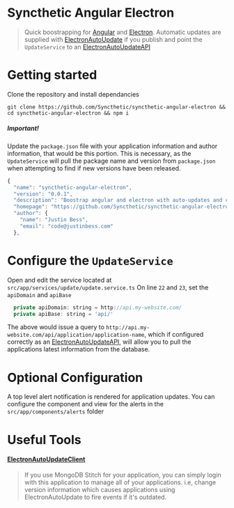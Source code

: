 # Syncthetic Angular Electron
> Quick boostrapping for [Angular](https://github.com/angular/angular) and [Electron](https://github.com/electron/electron). Automatic updates are supplied with [ElectronAutoUpdate](https://github.com/Syncthetic/ElectronAutoUpdate) if you publish and point the `UpdateService` to an [ElectronAutoUpdateAPI](https://github.com/Syncthetic/ElectronAutoUpdateAPI)

# Getting started
Clone the repository and install dependancies

`git clone https://github.com/Syncthetic/syncthetic-angular-electron && cd syncthetic-angular-electron && npm i`

##### Important!
Update the `package.json` file with your application information and author information, that would be this portion. This is necessary, as the `UpdateService` will pull the package name and version from `package.json` when attempting to find if new versions have been released.

```javascript
{
  "name": "syncthetic-angular-electron",
  "version": "0.0.1",
  "description": "Boostrap angular and electron with auto-updates and clarity",
  "homepage": "https://github.com/Syncthetic/syncthetic-angular-electron",
  "author": {
    "name": "Justin Bess",
    "email": "code@justinbess.com"
  },
```

# Configure the `UpdateService`
Open and edit the service located at `src/app/services/update/update.service.ts`
On line `22` and `23`, set the `apiDomain` and `apiBase`

```javascript
  private apiDomain: string = http://api.my-website.com/
  private apiBase: string = 'api/'
 ```
 
 The above would issue a query to `http://api.my-website.com/api/application/application-name`, which if configured correctly as an [ElectronAutoUpdateAPI](https://github.com/Syncthetic/ElectronAutoUpdateAPI), will allow you to pull the applications latest information from the database.
 
 # Optional Configuration
 A top level alert notification is rendered for application updates. You can configure the component and view for the alerts in the `src/app/components/alerts` folder
 
 # Useful Tools
 #### [ElectronAutoUpdateClient](https://github.com/Syncthetic/ElectronAutoUpdateCLient)
> If you use MongoDB Stitch for your application, you can simply login with this application to manage all of your applications. i.e, change version information which causes applications using ElectronAutoUpdate to fire events if it's outdated.